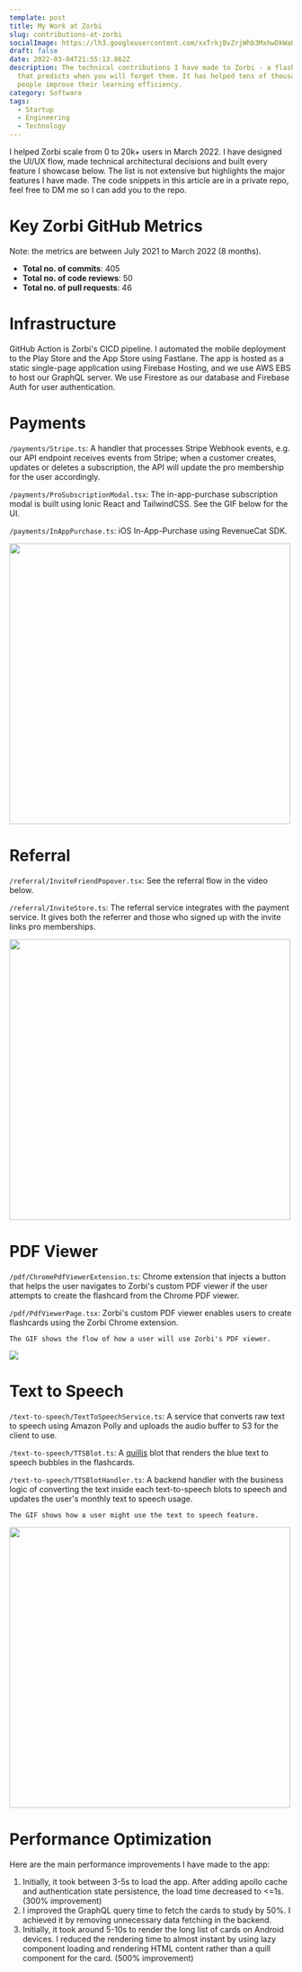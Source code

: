 ```yaml
---
template: post
title: My Work at Zorbi
slug: contributions-at-zorbi
socialImage: https://lh3.googleusercontent.com/xxTrkjBvZrjWhb3MxhwDkWaUz5nWEbf9FAUF-1P00n6gkiDy3_bJ6J2Qo2ZE0SUU5ivsnnWktJ4Qq8J-cpH_qv3-=w128-h128-e365-rj-sc0x00ffffff
draft: false
date: 2022-03-04T21:55:13.862Z
description: The technical contributions I have made to Zorbi - a flashcards app
  that predicts when you will forget them. It has helped tens of thousands of
  people improve their learning efficiency.
category: Software
tags:
  - Startup
  - Engineering
  - Technology
---
```

I helped Zorbi scale from 0 to 20k+ users in March 2022. I have designed the UI/UX flow, made technical architectural decisions and built every feature I showcase below. The list is not extensive but highlights the major features I have made. The code snippets in this article are in a private repo, feel free to DM me so I can add you to the repo.

# Key Zorbi GitHub Metrics

Note: the metrics are between July 2021 to March 2022 (8 months).

- **Total no. of commits**: 405
- **Total no. of code reviews**: 50
- **Total no. of pull requests**: 46

# Infrastructure

GitHub Action is Zorbi's CICD pipeline. I automated the mobile deployment to the Play Store and the App Store using Fastlane. The app is hosted as a static single-page application using Firebase Hosting, and we use AWS EBS to host our GraphQL server. We use Firestore as our database and Firebase Auth for user authentication.

# Payments

`/payments/Stripe.ts`: A handler that processes Stripe Webhook events, e.g. our API endpoint receives events from Stripe; when a customer creates, updates or deletes a subscription, the API will update the pro membership for the user accordingly.

`/payments/ProSubscriptionModal.tsx`: The in-app-purchase subscription modal is built using Ionic React and TailwindCSS. See the GIF below for the UI.

`/payments/InAppPurchase.ts`: iOS In-App-Purchase using RevenueCat SDK.

<img height="500" src="https://media.giphy.com/media/oHnEaxEUdyfIo6PMJV/giphy.gif" />

# Referral

`/referral/InviteFriendPopover.tsx`: See the referral flow in the video below.

`/referral/InviteStore.ts`: The referral service integrates with the payment service. It gives both the referrer and those who signed up with the invite links pro memberships.

<img height="500" src="https://media.giphy.com/media/qRiav3SjIWJwhvR7vz/giphy.gif" />

# PDF Viewer

`/pdf/ChromePdfViewerExtension.ts`: Chrome extension that injects a button that helps the user navigates to Zorbi's custom PDF viewer if the user attempts to create the flashcard from the Chrome PDF viewer.

`/pdf/PdfViewerPage.tsx`: Zorbi's custom PDF viewer enables users to create flashcards using the Zorbi Chrome extension.

    The GIF shows the flow of how a user will use Zorbi's PDF viewer.

<img src="https://media.giphy.com/media/WsDWNAJ4hH9QqlNLfD/giphy.gif" />

# Text to Speech

`/text-to-speech/TextToSpeechService.ts`: A service that converts raw text to speech using Amazon Polly and uploads the audio buffer to S3 for the client to use.

`/text-to-speech/TTSBlot.ts`: A [quilljs](https://github.com/quilljs/quill) blot that renders the blue text to speech bubbles in the flashcards.

`/text-to-speech/TTSBlotHandler.ts`: A backend handler with the business logic of converting the text inside each text-to-speech blots to speech and updates the user's monthly text to speech usage.

    The GIF shows how a user might use the text to speech feature.

<img height="500" src="https://media.giphy.com/media/EmtzBzCjIi0dl80l05/giphy.gif" />

# Performance Optimization

Here are the main performance improvements I have made to the app:

1. Initially, it took between 3-5s to load the app. After adding apollo cache and authentication state persistence, the load time decreased to <=1s. (300% improvement)
1. I improved the GraphQL query time to fetch the cards to study by 50%. I achieved it by removing unnecessary data fetching in the backend.
1. Initially, it took around 5-10s to render the long list of cards on Android devices. I reduced the rendering time to almost instant by using lazy component loading and rendering HTML content rather than a quill component for the card. (500% improvement)
